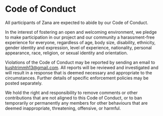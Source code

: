 # Code of Conduct

All participants of Zana are expected to abide by our Code of Conduct.

In the interest of fostering an open and welcoming environment, we pledge to make participation in our project 
and our community a harassment-free experience for everyone, regardless of age, body size, disability, ethnicity,
gender identity and expression, level of experience, nationality, personal appearance, race, religion, or sexual identity and orientation.

Violations of the Code of Conduct may be reported by sending an email to kushtrimmh13@gmail.com.
All reports will be reviewed and investigated and will result in a response that is deemed necessary and appropriate to the circumstances. 
Further details of specific enforcement policies may be posted separately.

We hold the right and responsibility to remove comments or other contributions that are not aligned to this Code of Conduct,
or to ban temporarily or permanently any members for other behaviours that are deemed inappropriate, threatening, offensive, or harmful. 
